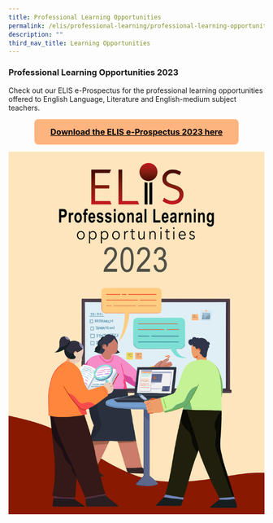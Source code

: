 ```yaml
---
title: Professional Learning Opportunities
permalink: /elis/professional-learning/professional-learning-opportunities/
description: ""
third_nav_title: Learning Opportunities
---
```

### Professional Learning Opportunities 2023

Check out our ELIS e-Prospectus for the professional learning opportunities offered to English Language, Literature and English-medium subject teachers.
<div class="center">
<a class="btn" href="/files/elis-professional%20learning%20opportunities%202023_10%20Jan.pdf">
 Download the ELIS e-Prospectus 2023 here
</a> 
	</div>

<style>
	.center {
		display: flex;
		justify-content: center;
	}
.btn {
    background-color: #feb47e;
    border: none;
    color: #000000 !important;
    padding: 15px 32px;
    text-align: center;
    text-decoration: underline;
    font-weight: bold;
    display: inline-block;
    font-size: 16px;
    border-radius: 8px;
		margin: 0 auto !important;
}
	.btn::before,
	.btn::after {
		content: "" !important;
	}
.btn:hover,
.btn:focus,
.btn:focus-within,
.btn:active{
  color: black;
}
</style>

![](/images/elis-cover-page_final-version-1.jpg)